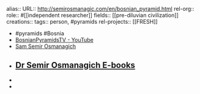 alias::
URL:: http://semirosmanagic.com/en/bosnian_pyramid.html
rel-org::
role:: #[[independent researcher]] 
fields:: [[pre-diluvian civilization]] 
creations:: 
tags:: person, #pyramids 
rel-projects:: [[FRESH]] 


- #pyramids #Bosnia
- [BosnianPyramidsTV - YouTube](https://www.youtube.com/@bosanske.piramide)
- [Sam Semir Osmanagich](http://semirosmanagic.com/en/bosnian_pyramid.html)
- [Dr Semir Osmanagich E-books](http://www.booksbydrsam.com/)
	-
-
-